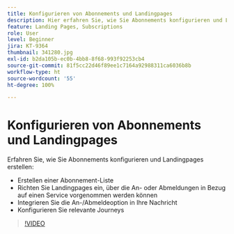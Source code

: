 ```yaml
---
title: Konfigurieren von Abonnements und Landingpages
description: Hier erfahren Sie, wie Sie Abonnements konfigurieren und Landingpages erstellen.
feature: Landing Pages, Subscriptions
role: User
level: Beginner
jira: KT-9364
thumbnail: 341280.jpg
exl-id: b2da105b-ec0b-4bb8-8f68-993f92253cb4
source-git-commit: 81f5cc22d46f89ee1c7164a92988311ca6036b8b
workflow-type: ht
source-wordcount: '55'
ht-degree: 100%

---
```


# Konfigurieren von Abonnements und Landingpages

Erfahren Sie, wie Sie Abonnements konfigurieren und Landingpages erstellen:

* Erstellen einer Abonnement-Liste
* Richten Sie Landingpages ein, über die An- oder Abmeldungen in Bezug auf einen Service vorgenommen werden können
* Integrieren Sie die An-/Abmeldeoption in Ihre Nachricht
* Konfigurieren Sie relevante Journeys

>[!VIDEO](https://video.tv.adobe.com/v/341280?quality=12&learn=on)
